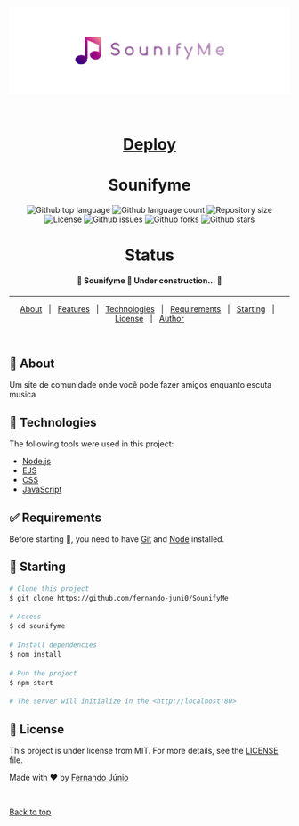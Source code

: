 <div align="center" id="top"> 
  <img src="./.github/readmeBanner.png" alt="SounifyMe" />

  &#xa0;

  # <a href="https://sounifyme.onrender.com" target="_blank">Deploy</a>
</div>

<h1 align="center">Sounifyme</h1>

<p align="center">
  <img alt="Github top language" src="https://img.shields.io/github/languages/top/fernando-juni0/SounifyMe?color=56BEB8">

  <img alt="Github language count" src="https://img.shields.io/github/languages/count/fernando-juni0/SounifyMe?color=56BEB8">

  <img alt="Repository size" src="https://img.shields.io/github/repo-size/fernando-juni0/SounifyMe?color=56BEB8">

  <img alt="License" src="https://img.shields.io/github/license/fernando-juni0/SounifyMe?color=56BEB8">

  <img alt="Github issues" src="https://img.shields.io/github/issues/fernando-juni0/SounifyMe?color=56BEB8" />

  <img alt="Github forks" src="https://img.shields.io/github/forks/fernando-juni0/SounifyMe?color=56BEB8" />

  <img alt="Github stars" src="https://img.shields.io/github/stars/fernando-juni0/SounifyMe?color=56BEB8" /> 
</p>

<h1 align="center"> Status </h1>

<h4 align="center"> 
	🚧  Sounifyme 🚀 Under construction...  🚧
</h4> 

<hr>

<p align="center">
  <a href="#dart-about">About</a> &#xa0; | &#xa0; 
  <a href="#sparkles-features">Features</a> &#xa0; | &#xa0;
  <a href="#rocket-technologies">Technologies</a> &#xa0; | &#xa0;
  <a href="#white_check_mark-requirements">Requirements</a> &#xa0; | &#xa0;
  <a href="#checkered_flag-starting">Starting</a> &#xa0; | &#xa0;
  <a href="#memo-license">License</a> &#xa0; | &#xa0;
  <a href="https://github.com/fernando-juni0" target="_blank">Author</a>
</p>

<br>

## :dart: About ##

Um site de comunidade onde você pode fazer amigos enquanto escuta musica

## :rocket: Technologies ##

The following tools were used in this project:

- [Node.js](https://nodejs.org/en/)
- [EJS](https://ejs.co)
- [CSS](https://developer.mozilla.org/pt-BR/docs/Web/CSS)
- [JavaScript](https://developer.mozilla.org/pt-BR/docs/Web/JavaScript)

## :white_check_mark: Requirements ##

Before starting :checkered_flag:, you need to have [Git](https://git-scm.com) and [Node](https://nodejs.org/en/) installed.

## :checkered_flag: Starting ##

```bash
# Clone this project
$ git clone https://github.com/fernando-juni0/SounifyMe

# Access
$ cd sounifyme

# Install dependencies
$ nom install

# Run the project
$ npm start

# The server will initialize in the <http://localhost:80>
```

## :memo: License ##

This project is under license from MIT. For more details, see the [LICENSE](LICENSE.md) file.


Made with :heart: by <a href="https://github.com/fernando-juni0" target="_blank">Fernando Júnio</a>

&#xa0;

<a href="#top">Back to top</a>
